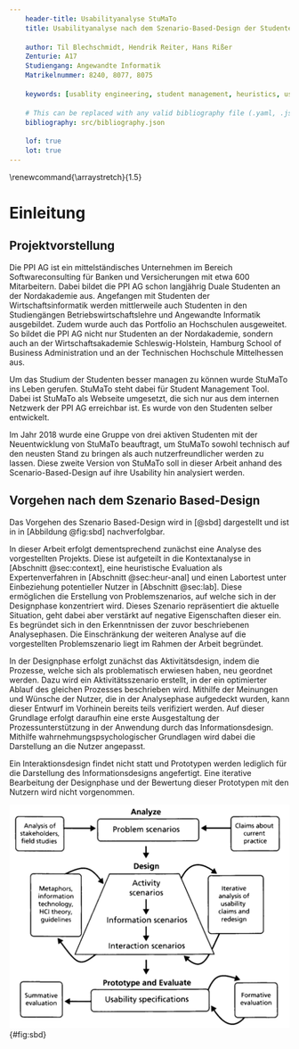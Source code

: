 ```yaml
---
    header-title: Usabilityanalyse StuMaTo
    title: Usabilityanalyse nach dem Szenario-Based-Design der Studentenverwaltungsplattform StuMaTo

    author: Til Blechschmidt, Hendrik Reiter, Hans Rißer 
    Zenturie: A17
    Studiengang: Angewandte Informatik
    Matrikelnummer: 8240, 8077, 8075 

    keywords: [usablity engineering, student management, heuristics, user experience lab, nordakademie, nak, ppi]
    
    # This can be replaced with any valid bibliography file (.yaml, .json, .bib)
    bibliography: src/bibliography.json

    lof: true
    lot: true
---
```

\renewcommand{\arraystretch}{1.5}

# Einleitung

## Projektvorstellung

Die PPI AG ist ein mittelständisches Unternehmen im Bereich Softwareconsulting für Banken und Versicherungen mit etwa 600 Mitarbeitern. Dabei bildet die PPI AG schon langjährig Duale Studenten an der Nordakademie aus. Angefangen mit Studenten der Wirtschaftsinformatik werden mittlerweile auch Studenten in den Studiengängen Betriebswirtschaftslehre und Angewandte Informatik ausgebildet. Zudem wurde auch das Portfolio an Hochschulen ausgeweitet. So bildet die PPI AG nicht nur Studenten an der Nordakademie, sondern auch an der Wirtschaftsakademie Schleswig-Holstein, Hamburg School of Business Administration und an der Technischen Hochschule Mittelhessen aus.

Um das Studium der Studenten besser managen zu können wurde StuMaTo ins Leben gerufen. StuMaTo steht dabei für Student Management Tool. Dabei ist StuMaTo als Webseite umgesetzt, die sich nur aus dem internen Netzwerk der PPI AG erreichbar ist. Es wurde von den Studenten selber entwickelt.

Im Jahr 2018 wurde eine Gruppe von drei aktiven Studenten mit der Neuentwicklung von StuMaTo beauftragt, um StuMaTo sowohl technisch auf den neusten Stand zu bringen als auch nutzerfreundlicher werden zu lassen. Diese zweite Version von StuMaTo soll in dieser Arbeit anhand des Scenario-Based-Design auf ihre Usability hin analysiert werden.

## Vorgehen nach dem Szenario Based-Design

Das Vorgehen des Szenario Based-Design wird in [@sbd] dargestellt und ist in in [Abbildung @fig:sbd] nachverfolgbar.

In dieser Arbeit erfolgt dementsprechend zunächst eine Analyse des vorgestellten Projekts. Diese ist aufgeteilt in die Kontextanalyse in [Abschnitt @sec:context], eine heuristische Evaluation als Expertenverfahren in [Abschnitt @sec:heur-anal] und einen Labortest unter Einbeziehung potentieller Nutzer in [Abschnitt @sec:lab]. Diese ermöglichen die Erstellung von Problemszenarios, auf welche sich in der Designphase konzentriert wird. Dieses Szenario repräsentiert die aktuelle Situation, geht dabei aber verstärkt auf negative Eigenschaften dieser ein. Es begründet sich in den Erkenntnissen der zuvor beschriebenen Analysephasen. Die Einschränkung der weiteren Analyse auf die vorgestellten Problemszenario liegt im Rahmen der Arbeit begründet.

In der Designphase erfolgt zunächst das Aktivitätsdesign, indem die Prozesse, welche sich als problematisch erwiesen haben, neu geordnet werden. Dazu wird ein Aktivitätsszenario erstellt, in der ein optimierter Ablauf des gleichen Prozesses beschrieben wird. Mithilfe der Meinungen und Wünsche der Nutzer, die in der Analysephase aufgedeckt wurden, kann dieser Entwurf im Vorhinein bereits teils verifiziert werden.
Auf dieser Grundlage erfolgt daraufhin eine erste Ausgestaltung der Prozessunterstützung in der Anwendung durch das Informationsdesign. Mithilfe wahrnehmungspsychologischer Grundlagen wird dabei die Darstellung an die Nutzer angepasst.

Ein Interaktionsdesign findet nicht statt und Prototypen werden lediglich für die Darstellung des Informationsdesigns angefertigt. Eine iterative Bearbeitung der Designphase und der Bewertung dieser Prototypen mit den Nutzern wird nicht vorgenommen.

![Szenario Based-Design aus [@sbd]](src/images/image-20201001175014886.png){#fig:sbd}
